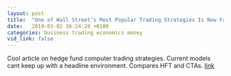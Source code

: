 ```yaml
---
layout: post
title:  "One of Wall Street’s Most Popular Trading Strategies Is Now Failing"
date:   2019-03-02 16:24:28 +0100
categories: business trading economics money
vid_link: false
---
```


Cool article on hedge fund computer trading strategies.  Current models cant keep up with a headline environment.   Compares HFT and CTAs. [link]

[link]: //www.bloomberg.com/news/articles/2019-03-01/one-of-wall-street-s-most-popular-trading-strategies-is-now-failing

